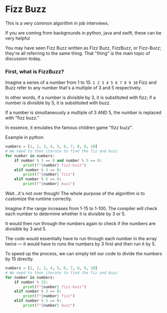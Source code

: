 # Fizz Buzz

This is a very common algorithm in job interviews.

If you are coming from backgrounds in python, java and swift, these can be very
helpful

You may have seen Fizz Buzz written as Fizz Buzz, FizzBuzz, or Fizz-Buzz;
they're all referring to the same thing. That "thing" is the main topic of
discussion today.

### First, what is FizzBuzz?

Imagine a series of a number from 1 to 10. `1 2 3 4 5 6 7 8 9 10` Fizz and Buzz
refer to any number that's a multiple of 3 and 5 respectively.

In other words, if a number is divisible by 3, it is substituted with fizz; if a
number is divisible by 5, it is substituted with buzz.

If a number is simultaneously a multiple of 3 AND 5, the number is replaced with
"fizz buzz."

In essence, it emulates the famous children game "fizz buzz".

Example in python

```py
numbers = [1, 2, 3, 4, 5, 6, 7, 8, 9, 10]
# We need to then iterate to find the fiz and buzz
for number in numbers:
    if number % 3 == 0 and number % 5 == 0:
        print(f"{number} fizz-buzz")
    elif number % 3 == 0:
        print(f"{number} fizz")
    elif number % 5 == 0:
        print(f"{number} buzz")
```

Wait...it's not over though! The whole purpose of the algorithm is to customize
the runtime correctly.

Imagine if the range increases from 1-15 to 1-100. The compiler will check each
number to determine whether it is divisible by 3 or 5.

It would then run through the numbers again to check if the numbers are
divisible by 3 and 5.

The code would essentially have to run through each number in the array twice —
it would have to runs the numbers by 3 first and then run it by 5.

To speed up the process, we can simply tell our code to divide the numbers by 15
directly.

```py
numbers = [1, 2, 3, 4, 5, 6, 7, 8, 9, 10]
# We need to then iterate to find the fiz and buzz
for number in numbers:
    if number % 15:
        print(f"{number} fizz-buzz")
    elif number % 3 == 0:
        print(f"{number} fizz")
    elif number % 5 == 0:
        print(f"{number} buzz")
```
